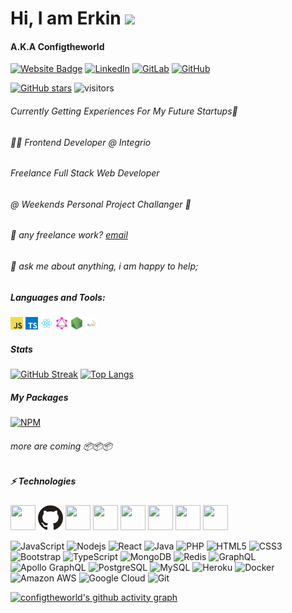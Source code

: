 # Hi, I am Erkin <img src="https://media.giphy.com/media/hvRJCLFzcasrR4ia7z/giphy.gif" width="25px">
####  A.K.A Configtheworld 
[![Website Badge](https://img.shields.io/static/v1?label=website&message=configtheworld&color=lightgrey)](https://configtheworld.github.io/erkinture/)
[![LinkedIn](https://img.shields.io/static/v1?label=LinkedIn&message=Erkin&color=informational)](https://www.linkedin.com/in/erkin-berk-t%C3%BCre-76ab60163/)
[![GitLab](https://img.shields.io/badge/-GitLab-FCA121?style=flat-square&logo=gitlab)](https://gitlab.com/erkinture)
[![GitHub](https://img.shields.io/badge/-GitHub-181717?style=flat-square&logo=github)](https://github.com/configtheworld)

[![GitHub stars](https://img.shields.io/github/stars/tterb/playmusic.svg?style=social&label=Star)](https://github.com/configtheworld)
![visitors](https://visitor-badge.laobi.icu/badge?page_id=8312c96)

###### Currently Getting Experiences For My Future Startups🌌
###### 👨‍💻 Frontend Developer @ Integrio 
###### Freelance Full Stack Web Developer 
###### @ Weekends Personal Project Challanger 🌱
###### 💼 any freelance work? [email](mailto:configtheworld@gmail.com)
###### 💬 ask me about anything, i am happy to help;

##### Languages and Tools:
<code><img height="20" src="https://raw.githubusercontent.com/github/explore/80688e429a7d4ef2fca1e82350fe8e3517d3494d/topics/javascript/javascript.png"></code>
<code><img height="20" src="https://raw.githubusercontent.com/github/explore/80688e429a7d4ef2fca1e82350fe8e3517d3494d/topics/typescript/typescript.png"></code>
<code><img height="20" src="https://raw.githubusercontent.com/github/explore/80688e429a7d4ef2fca1e82350fe8e3517d3494d/topics/react/react.png"></code>
<code><img height="20" src="https://raw.githubusercontent.com/github/explore/5c058a388828bb5fde0bcafd4bc867b5bb3f26f3/topics/graphql/graphql.png"></code>
<code><img height="20" src="https://raw.githubusercontent.com/github/explore/80688e429a7d4ef2fca1e82350fe8e3517d3494d/topics/nodejs/nodejs.png"></code>
<code><img height="20" src="https://raw.githubusercontent.com/github/explore/80688e429a7d4ef2fca1e82350fe8e3517d3494d/topics/mysql/mysql.png"></code>

##### Stats
[![GitHub Streak](http://github-readme-streak-stats.herokuapp.com?user=configtheworld&theme=soft-green&hide_border=true&background=FFFEFE&border=343434&fire=786ADD&currStreakNum=786ADD&currStreakLabel=555555&sideLabels=786ADD&dates=43E95E)](https://github.com/configtheworld)
[![Top Langs](https://github-readme-stats.vercel.app/api/top-langs/?username=configtheworld&exclude_repo=HTTU&layout=compact&hide_border=true)](https://github.com/configtheworld)

##### My Packages
[![NPM](https://nodei.co/npm/indexed-object-to-array.png?downloads=true)](https://www.npmjs.com/package/indexed-object-to-array)

###### more are coming 📦📦📦

##### ⚡ Technologies
<code><img height="40" width="40" src="https://upload.wikimedia.org/wikipedia/commons/thumb/3/3f/Git_icon.svg/1024px-Git_icon.svg.png"></code>
<code><img height="40" width="40" src="https://raw.githubusercontent.com/github/explore/80688e429a7d4ef2fca1e82350fe8e3517d3494d/topics/github-api/github-api.png"></code>
<code><img height="40" width="40" src="https://cdn.worldvectorlogo.com/logos/nodejs-icon.svg"></code>
<code><img height="40" width="40" src="https://cdn.worldvectorlogo.com/logos/postgresql.svg"></code>
<code><img height="40" width="40" src="https://raw.githubusercontent.com/reduxjs/redux/master/logo/logo.png"></code>
<code><img height="40" width="40" src="https://encrypted-tbn0.gstatic.com/images?q=tbn:ANd9GcRT1PKsfJXnxOqnTRiIZ8VcdJDYBXD-qZnnpw&usqp=CAU"></code>
<code><img height="40" width="40" src="https://upload.wikimedia.org/wikipedia/commons/a/ab/Linux_Logo_in_Linux_Libertine_Font.svg"></code>
<code><img height="40" width="40" src="https://cdn.iconscout.com/icon/free/png-512/mongodb-3-1175138.png"></code>


![JavaScript](https://img.shields.io/badge/-JavaScript-black?style=flat-square&logo=javascript)
![Nodejs](https://img.shields.io/badge/-Nodejs-black?style=flat-square&logo=Node.js)
![React](https://img.shields.io/badge/-React-black?style=flat-square&logo=react)
![Java](https://img.shields.io/badge/-java-E34A86?style=flat-square&logo=java)
![PHP](https://img.shields.io/badge/PHP-777BB4?style=flat-square&logo=php&logoColor=white)
![HTML5](https://img.shields.io/badge/-HTML5-E34F26?style=flat-square&logo=html5&logoColor=white)
![CSS3](https://img.shields.io/badge/-CSS3-1572B6?style=flat-square&logo=css3)
![Bootstrap](https://img.shields.io/badge/-Bootstrap-563D7C?style=flat-square&logo=bootstrap)
![TypeScript](https://img.shields.io/badge/-TypeScript-007ACC?style=flat-square&logo=typescript)
![MongoDB](https://img.shields.io/badge/-MongoDB-black?style=flat-square&logo=mongodb)
![Redis](https://img.shields.io/badge/-Redis-black?style=flat-square&logo=Redis)
![GraphQL](https://img.shields.io/badge/-GraphQL-E10098?style=flat-square&logo=graphql)
![Apollo GraphQL](https://img.shields.io/badge/-Apollo%20GraphQL-311C87?style=flat-square&logo=apollo-graphql)
![PostgreSQL](https://img.shields.io/badge/-PostgreSQL-336791?style=flat-square&logo=postgresql)
![MySQL](https://img.shields.io/badge/-MySQL-black?style=flat-square&logo=mysql)
![Heroku](https://img.shields.io/badge/-Heroku-430098?style=flat-square&logo=heroku)
![Docker](https://img.shields.io/badge/-Docker-black?style=flat-square&logo=docker)
![Amazon AWS](https://img.shields.io/badge/Amazon%20AWS-232F3E?style=flat-square&logo=amazon-aws)
![Google Cloud](https://img.shields.io/badge/Google%20Cloud-black?style=flat-square&logo=google-cloud)
![Git](https://img.shields.io/badge/-Git-black?style=flat-square&logo=git)


[![configtheworld's github activity graph](https://activity-graph.herokuapp.com/graph?username=configtheworld&theme=github-light)](https://github.com/configtheworld)
